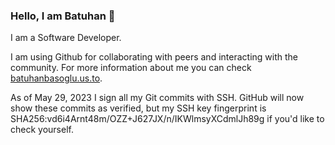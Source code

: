 ### Hello, I am Batuhan 👋

I am a Software Developer.

I am using Github for collaborating with peers and interacting with the community. For more information about me you can check [batuhanbasoglu.us.to](https://batuhanbasoglu.us.to).

As of May 29, 2023 I sign all my Git commits with SSH. GitHub will now show these commits as verified, but my SSH key fingerprint is SHA256:vd6i4Arnt48m/OZZ+J627JX/n/IKWlmsyXCdmlJh89g if you'd like to check yourself.
